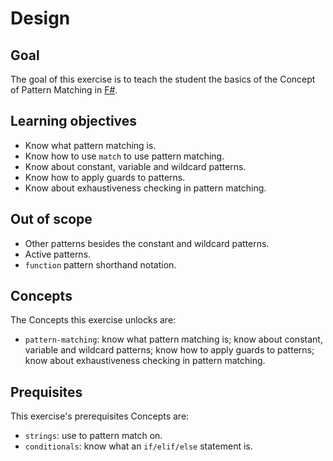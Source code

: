 # Design

## Goal

The goal of this exercise is to teach the student the basics of the Concept of Pattern Matching in [F#][pattern-matching].

## Learning objectives

- Know what pattern matching is.
- Know how to use `match` to use pattern matching.
- Know about constant, variable and wildcard patterns.
- Know how to apply guards to patterns.
- Know about exhaustiveness checking in pattern matching.

## Out of scope

- Other patterns besides the constant and wildcard patterns.
- Active patterns.
- `function` pattern shorthand notation.

## Concepts

The Concepts this exercise unlocks are:

- `pattern-matching`: know what pattern matching is; know about constant, variable and wildcard patterns; know how to apply guards to patterns; know about exhaustiveness checking in pattern matching.

## Prequisites

This exercise's prerequisites Concepts are:

- `strings`: use to pattern match on.
- `conditionals`: know what an `if/elif/else` statement is.

[pattern-matching]: https://docs.microsoft.com/en-us/dotnet/fsharp/language-reference/pattern-matching
